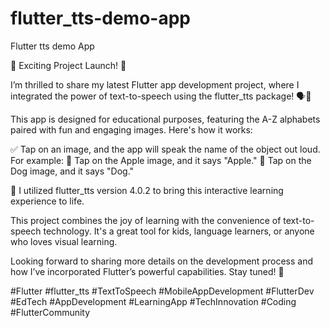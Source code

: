 # flutter_tts-demo-app
Flutter tts demo App 

🚀 Exciting Project Launch! 🚀

I’m thrilled to share my latest Flutter app development project, where I integrated the power of text-to-speech using the flutter_tts package! 🗣️🎤

This app is designed for educational purposes, featuring the A-Z alphabets paired with fun and engaging images. Here's how it works:

✅ Tap on an image, and the app will speak the name of the object out loud.
For example:
🍎 Tap on the Apple image, and it says "Apple."
🐶 Tap on the Dog image, and it says "Dog."

🔧 I utilized flutter_tts version 4.0.2 to bring this interactive learning experience to life.

This project combines the joy of learning with the convenience of text-to-speech technology. It's a great tool for kids, language learners, or anyone who loves visual learning.

Looking forward to sharing more details on the development process and how I’ve incorporated Flutter’s powerful capabilities. Stay tuned! 🎉

#Flutter #flutter_tts #TextToSpeech #MobileAppDevelopment #FlutterDev #EdTech #AppDevelopment #LearningApp #TechInnovation #Coding #FlutterCommunity
